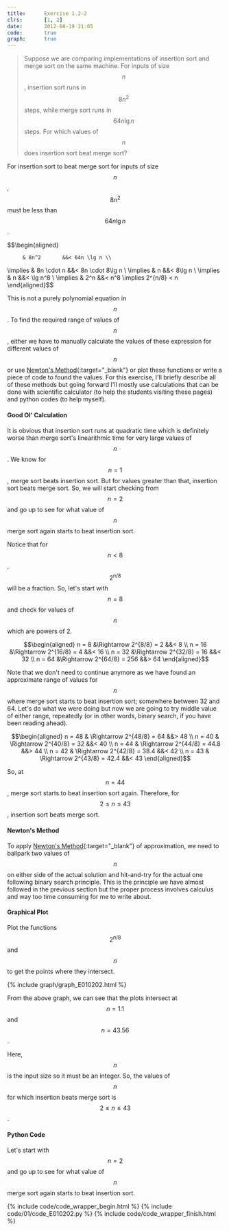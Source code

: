 ```yaml
---
title:      Exercise 1.2-2
clrs:       [1, 2]
date:       2012-08-19 21:05
code:       true
graph:      true
---
```


> Suppose we are comparing implementations of insertion sort and merge sort on the same machine. For inputs of size $$n$$, insertion sort runs in $$8n^2$$ steps, while merge sort runs in $$64n \lg n$$ steps. For which values of $$n$$ does insertion sort beat merge sort?

For insertion sort to beat merge sort for inputs of size $$n$$, $$8n^2$$ must be less than $$64n \lg n$$.

$$\begin{aligned}

         & 8n^2       &&< 64n \lg n \\

\implies & 8n \cdot n &&< 8n \cdot 8\lg n \\
\implies & n          &&< 8\lg n \\
\implies & n          &&< \lg n^8 \\
\implies & 2^n        &&< n^8 \implies 2^{n/8} < n
\end{aligned}$$

This is not a purely polynomial equation in $$n$$. To find the required range of values of $$n$$, either we have to manually calculate the values of these expression for different values of $$n$$ or use [Newton's Method](https://en.wikipedia.org/wiki/Newton%27s_method){:target="_blank"} or plot these functions or write a piece of code to found the values. For this exercise, I'll briefly describe all of these methods but going forward I'll mostly use calculations that can be done with scientific calculator (to help the students visiting these pages) and python codes (to help myself).

#### Good Ol' Calculation

It is obvious that insertion sort runs at quadratic time which is definitely worse than merge sort's linearithmic time for very large values of $$n$$. We know for $$n = 1$$, merge sort beats insertion sort. But for values greater than that, insertion sort beats merge sort. So, we will start checking from $$n = 2$$ and go up to see for what value of $$n$$ merge sort again starts to beat insertion sort.

Notice that for $$n < 8$$, $$2^{n/8}$$ will be a fraction. So, let's start with $$n = 8$$ and check for values of $$n$$ which are powers of 2.

$$\begin{aligned}
n = 8  &\Rightarrow 2^{8/8}  = 2   &&< 8 \\
n = 16 &\Rightarrow 2^{16/8} = 4   &&< 16 \\
n = 32 &\Rightarrow 2^{32/8} = 16  &&< 32 \\
n = 64 &\Rightarrow 2^{64/8} = 256 &&> 64
\end{aligned}$$

Note that we don't need to continue anymore as we have found an approximate range of values for $$n$$ where merge sort starts to beat insertion sort; somewhere between 32 and 64. Let's do what we were doing but now we are going to try middle value of either range, repeatedly (or in other words, binary search, if you have been reading ahead).

$$\begin{aligned}
n = 48 & \Rightarrow 2^{48/8} = 64   &&> 48 \\
n = 40 & \Rightarrow 2^{40/8} = 32   &&< 40 \\
n = 44 & \Rightarrow 2^{44/8} = 44.8 &&> 44 \\
n = 42 & \Rightarrow 2^{42/8} = 38.4 &&< 42 \\
n = 43 & \Rightarrow 2^{43/8} = 42.4 &&< 43
\end{aligned}$$

So, at $$n = 44$$, merge sort starts to beat insertion sort again. Therefore, for $$2 \le n \le 43$$, insertion sort beats merge sort.

#### Newton's Method

To apply [Newton's Method](https://en.wikipedia.org/wiki/Newton%27s_method){:target="_blank"} of approximation, we need to ballpark two values of $$n$$ on either side of the actual solution and hit-and-try for the actual one following binary search principle. This is the principle we have almost followed in the previous section but the proper process involves calculus and way too time consuming for me to write about.

#### Graphical Plot

Plot the functions $$2^{n/8}$$ and $$n$$ to get the points where they intersect.

{% include graph/graph_E010202.html %}

From the above graph, we can see that the plots intersect at $$n = 1.1$$ and $$n = 43.56$$.

Here, $$n$$ is the input size so it must be an integer. So, the values of $$n$$ for which insertion beats merge sort is $$2 \le n \le 43$$.

#### Python Code

Let's start with $$n = 2$$ and go up to see for what value of $$n$$ merge sort again starts to beat insertion sort.

{% include code/code_wrapper_begin.html %}
{% include code/01/code_E010202.py %}
{% include code/code_wrapper_finish.html %}
